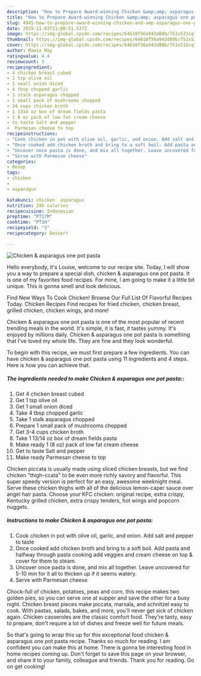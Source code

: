 ```yaml
---
description: "How to Prepare Award-winning Chicken &amp;amp; asparagus one pot pasta"
title: "How to Prepare Award-winning Chicken &amp;amp; asparagus one pot pasta"
slug: 4945-how-to-prepare-award-winning-chicken-and-amp-asparagus-one-pot-pasta
date: 2019-11-03T21:00:51.537Z
image: https://img-global.cpcdn.com/recipes/64610f56a943d88b/751x532cq70/chicken-asparagus-one-pot-pasta-recipe-main-photo.jpg
thumbnail: https://img-global.cpcdn.com/recipes/64610f56a943d88b/751x532cq70/chicken-asparagus-one-pot-pasta-recipe-main-photo.jpg
cover: https://img-global.cpcdn.com/recipes/64610f56a943d88b/751x532cq70/chicken-asparagus-one-pot-pasta-recipe-main-photo.jpg
author: Mamie May
ratingvalue: 4.4
reviewcount: 3
recipeingredient:
- 4 chicken breast cubed
- 1 tsp olive oil
- 1 small onion diced
- 4 tbsp chopped garlic
- 1 stalk asparagus chopped
- 1 small pack of mushrooms chopped
- 34 cups chicken broth
- 1 1314 oz box of dream fields pasta
- 1 8 oz pack of low fat cream cheese
- to taste Salt and pepper
-  Parmesan cheese to top
recipeinstructions:
- "Cook chicken in pot with olive oil, garlic, and onion. Add salt and pepper to taste"
- "Once cooked add chicken broth and bring to a soft boil. Add pasta and halfway through pasta cooking add veggies and cream cheese on top &amp; cover for them to steam."
- "Uncover once pasta is done, and mix all together. Leave uncovered for 5-10 min for it all to thicken up if it seems watery."
- "Serve with Parmesan cheese"
categories:
- Resep
tags:
- chicken
- 
- asparagus

katakunci: chicken  asparagus
nutrition: 295 calories
recipecuisine: Indonesian
preptime: "PT17M"
cooktime: "PT1H"
recipeyield: "3"
recipecategory: Dessert

---
```



![Chicken &amp; asparagus one pot pasta](https://img-global.cpcdn.com/recipes/64610f56a943d88b/751x532cq70/chicken-asparagus-one-pot-pasta-recipe-main-photo.jpg)

Hello everybody, it's Louise, welcome to our recipe site. Today, I will show you a way to prepare a special dish, chicken &amp; asparagus one pot pasta. It is one of my favorites food recipes. For mine, I am going to make it a little bit unique. This is gonna smell and look delicious.

Find New Ways To Cook Chicken! Browse Our Full List Of Flavorful Recipes Today. Chicken Recipes Find recipes for fried chicken, chicken breast, grilled chicken, chicken wings, and more!

Chicken &amp; asparagus one pot pasta is one of the most popular of recent trending meals in the world. It's simple, it is fast, it tastes yummy. It's enjoyed by millions daily. Chicken &amp; asparagus one pot pasta is something that I've loved my whole life. They are fine and they look wonderful.


To begin with this recipe, we must first prepare a few ingredients. You can have chicken &amp; asparagus one pot pasta using 11 ingredients and 4 steps. Here is how you can achieve that.

##### The ingredients needed to make Chicken &amp; asparagus one pot pasta::

1. Get 4 chicken breast cubed
1. Get 1 tsp olive oil
1. Get 1 small onion diced
1. Take 4 tbsp chopped garlic
1. Take 1 stalk asparagus chopped
1. Prepare 1 small pack of mushrooms chopped
1. Get 3-4 cups chicken broth
1. Take 1 13/14 oz box of dream fields pasta
1. Make ready 1 (8 oz) pack of low fat cream cheese
1. Get to taste Salt and pepper
1. Make ready  Parmesan cheese to top


Chicken piccata is usually made using sliced chicken breasts, but we find chicken &#34;thigh-ccata&#34; to be even more richly savory and flavorful. This super speedy version is perfect for an easy, awesome weeknight meal. Serve these chicken thighs with all of the delicious lemon-caper sauce over angel hair pasta. Choose your KFC chicken: original recipe, extra crispy, Kentucky grilled chicken, extra crispy tenders, hot wings and popcorn nuggets. 

##### Instructions to make Chicken &amp; asparagus one pot pasta:

1. Cook chicken in pot with olive oil, garlic, and onion. Add salt and pepper to taste
1. Once cooked add chicken broth and bring to a soft boil. Add pasta and halfway through pasta cooking add veggies and cream cheese on top &amp; cover for them to steam.
1. Uncover once pasta is done, and mix all together. Leave uncovered for 5-10 min for it all to thicken up if it seems watery.
1. Serve with Parmesan cheese


Chock-full of chicken, potatoes, peas and corn, this recipe makes two golden pies, so you can serve one at supper and save the other for a busy night. Chicken breast pieces make piccata, marsala, and schnitzel easy to cook. With pastas, salads, bakes, and more, you&#39;ll never get sick of chicken again. Chicken casseroles are the classic comfort food. They&#39;re tasty, easy to prepare, don&#39;t require a lot of dishes and freeze well for future meals. 

So that's going to wrap this up for this exceptional food chicken &amp; asparagus one pot pasta recipe. Thanks so much for reading. I am confident you can make this at home. There is gonna be interesting food in home recipes coming up. Don't forget to save this page on your browser, and share it to your family, colleague and friends. Thank you for reading. Go on get cooking!
